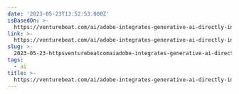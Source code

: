 ```yaml
---
date: '2023-05-23T13:52:53.000Z'
isBasedOn: >-
  https://venturebeat.com/ai/adobe-integrates-generative-ai-directly-into-photoshop-with-new-firefly-capabilities/
link: >-
  https://venturebeat.com/ai/adobe-integrates-generative-ai-directly-into-photoshop-with-new-firefly-capabilities/
slug: >-
  2023-05-23-httpsventurebeatcomaiadobe-integrates-generative-ai-directly-into-photoshop-with-new-firefly-capabilities
tags:
  - ai
title: >-
  https://venturebeat.com/ai/adobe-integrates-generative-ai-directly-into-photoshop-with-new-firefly-capabilities/
---
```


